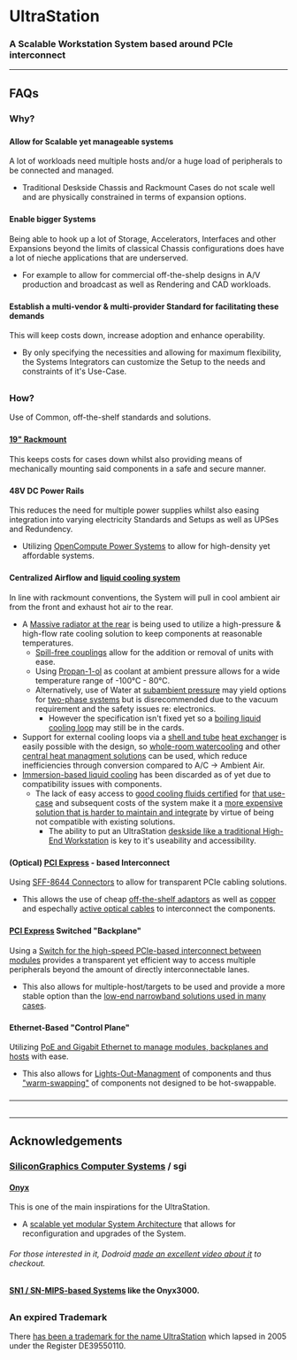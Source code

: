 # UltraStation
### A Scalable Workstation System based around PCIe interconnect

---
## FAQs
### Why?
###

#### Allow for Scalable yet manageable systems
A lot of workloads need multiple hosts and/or a huge load of peripherals to be connected and managed.
- Traditional Deskside Chassis and Rackmount Cases do not scale well and are physically constrained in terms of expansion options.
###

#### Enable bigger Systems
Being able to hook up a lot of Storage, Accelerators, Interfaces and other Expansions beyond the limits of classical Chassis configurations does have a lot of nieche applications that are underserved.
- For example to allow for commercial off-the-shelp designs in A/V production and broadcast as well as Rendering and CAD workloads.
###

#### Establish a multi-vendor & multi-provider Standard for facilitating these demands
This will keep costs down, increase adoption and enhance operability.
- By only specifying the necessities and allowing for maximum flexibility, the Systems Integrators can customize the Setup to the needs and constraints of it's Use-Case.

##
### How?
Use of Common, off-the-shelf standards and solutions.
###

#### [19" Rackmount](https://en.wikipedia.org/wiki/19-inch_rack)
This keeps costs for cases down whilst also providing means of mechanically mounting said components in a safe and secure manner.
###

#### 48V DC Power Rails
This reduces the need for multiple power supplies whilst also easing integration into varying electricity Standards and Setups as well as UPSes and Redundency.
- Utilizing [OpenCompute Power Systems](https://www.opencompute.org/projects/rack-and-power) to allow for high-density yet affordable systems.
###

#### Centralized Airflow and [liquid cooling system](https://en.wikipedia.org/wiki/Computer_cooling#Liquid_cooling)
In line with rackmount conventions, the System will pull in cool ambient air from the front and exhaust hot air to the rear.
- A [Massive radiator at the rear](https://www.youtube.com/watch?v=tbRe1k2k0ow) is being used to utilize a high-pressure & high-flow rate cooling solution to keep components at reasonable temperatures.
  - [Spill-free couplings](https://www.staubli.com/global/en/fluid-connectors/products/quick-and-dry-disconnect-couplings/thermal-management/sph-ba-cg-aluminum-bayonet.html) allow for the addition or removal of units with ease.
  - Using [Propan-1-ol](https://en.wikipedia.org/wiki/Propan-1-ol) as coolant at ambient pressure allows for a wide temperature range of -100°C - 80°C.
  - Alternatively, use of Water at [subambient pressure](https://www.engineeringtoolbox.com/water-evacuation-pressure-temperature-d_1686.html) may yield options for [two-phase systems](https://en.wikipedia.org/wiki/Coolant#Two-phase) but is disrecommended due to the vacuum requirement and the safety issues re: electronics. 
    - However the specification isn't fixed yet so a [boiling liquid cooling loop](https://www.youtube.com/watch?v=RXNAbVi1j6k) may still be in the cards.
- Support for external cooling loops via a [shell and tube](https://en.wikipedia.org/wiki/Shell-and-tube_heat_exchanger) [heat exchanger](https://en.wikipedia.org/wiki/Heat_exchanger) is easily possible with the design, so [whole-room watercooling](https://www.youtube.com/watch?v=b8bLtg9J1Oc&list=PL8mG-RkN2uTyVqLN5OSZxn3Z4t1_xFunu) and other [central heat managment solutions](https://www.youtube.com/watch?v=BpNf4wYNPWo) can be used, which reduce inefficiencies through conversion compared to A/C -> Ambient Air.
- [Immersion-based liquid cooling](https://www.youtube.com/watch?v=fQfolP7NoNc) has been discarded as of yet due to compatibility issues with components.
  - The lack of easy access to [good cooling fluids certified](https://www.youtube.com/watch?v=RyFoNDa0pbI) for [that use-case](https://www.youtube.com/watch?v=YyKIZPuepl8) and subsequent costs of the system make it a [more expensive solution that is harder to maintain and integrate](https://www.youtube.com/watch?v=U6LQeFmY-IU) by virtue of being not compatible with existing solutions.
    - The ability to put an UltraStation [deskside like a traditional High-End Workstation](https://www.youtube.com/watch?v=5TRr2oWeSw0) is key to it's useability and accessibility.

###
#### (Optical) [PCI Express](https://en.wikipedia.org/wiki/PCI_Express) - based Interconnect
Using [SFF-8644 Connectors](http://sup.xenya.si/sup/info/finisar/SFF-8644.pdf) to allow for transparent PCIe cabling solutions.
- This allows the use of cheap [off-the-shelf adaptors](https://dolphinics.com/products/MXH932.html) as well as [copper](https://www.dolphinics.com/products/PCI_Express_Gen4_SFF-8644_cables.html) and espechally [active optical cables](https://www.dolphinics.com/download/CABLES/MSFC4xM_Product_Brief.pdf) to interconnect the components.
###

#### [PCI Express](https://en.wikipedia.org/wiki/PCI_Express) Switched "Backplane"
Using a [Switch for the high-speed PCIe-based interconnect between modules](http://www.dolphinics.com/products/MXS924.html) provides a transparent yet efficient way to access multiple peripherals beyond the amount of directly interconnectable lanes.
- This also allows for multiple-host/targets to be used and provide a more stable option than the [low-end narrowband solutions used in many cases](https://www.aliexpress.com/item/PCI-E-1X-Expansion-Kit-1-to-4-Ports-Switch-PCIe-x16-slots-Multiplier-Hub-Riser/32818453487.html).
###

#### Ethernet-Based "Control Plane"
Utilizing [PoE and Gigabit Ethernet to manage modules, backplanes and hosts](https://eu.store.ui.com/eu/en/collections/unifi-switching-pro-power-over-ethernet) with ease.
- This also allows for [Lights-Out-Managment](https://www.techtarget.com/searchdatacenter/definition/lights-out-management) of components and thus ["warm-swapping"](https://en.wikipedia.org/wiki/Hot_swapping) of components not designed to be hot-swappable.
###

---
##

---
## Acknowledgements
### [SiliconGraphics Computer Systems](https://en.wikipedia.org/wiki/Silicon_Graphics) / sgi 
#### [Onyx](https://en.wikipedia.org/wiki/SGI_Onyx)
This is one of the main inspirations for the UltraStation.
- A [scalable yet modular System Architecture](https://www.youtube.com/watch?v=Bo3lUw9GUJA&t=190s) that allows for reconfiguration and upgrades of the System.
###### For those interested in it, Dodroid [made an excellent video about it](https://www.youtube.com/watch?v=Bo3lUw9GUJA) to checkout.
#### [SN1 / SN-MIPS-based Systems](https://www.youtube.com/watch?v=lEcw_oTKTa0&t=1408s) like the Onyx3000.

##
### An expired Trademark
There [has been a trademark for the name UltraStation](https://register.dpma.de/DPMAregister/marke/register/395501105/DE) which lapsed in 2005 under the Register DE39550110.
